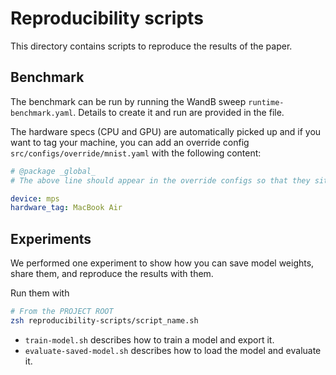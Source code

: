 # Reproducibility scripts

This directory contains scripts to reproduce the results of the paper.

## Benchmark

The benchmark can be run by running the WandB sweep `runtime-benchmark.yaml`.
Details to create it and run are provided in the file.

The hardware specs (CPU and GPU) are automatically picked up and if
you want to tag your machine, you can add an override config `src/configs/override/mnist.yaml` with the following content:

```yaml
# @package _global_
# The above line should appear in the override configs so that they sit at the root of the config tree.

device: mps
hardware_tag: MacBook Air
```

## Experiments

We performed one experiment to show how you can save model weights, share them, and reproduce the results with them.

Run them with

```bash
# From the PROJECT ROOT
zsh reproducibility-scripts/script_name.sh
```

* `train-model.sh` describes how to train a model and export it.
* `evaluate-saved-model.sh` describes how to load the model and evaluate it.
